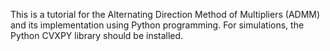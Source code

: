 This is a tutorial for the Alternating Direction Method of Multipliers (ADMM) and its implementation using Python programming. For simulations, the Python CVXPY library should be installed.
